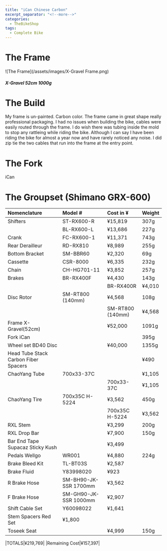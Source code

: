```yaml
---
title: "iCan Chinese Carbon"
excerpt_separator: "<!--more-->"
categories:
  - TheBikeShop
tags:
  - Complete Bike
---
```


# The Frame
![The Frame](/assets/images/X-Gravel Frame.png)

##### X-Gravel 52cm 1000g

# The Build
My frame is un-painted. Carbon color. The frame came in great shape really professional packaging. I had no issues when building the bike, cables were easily routed through the frame. I do wish there was tubing inside the mold to stop any rattleing while riding the bike. Although I can say I have been riding the bike for almost a year now and have rarely noticed any noise. I did zip tie the two cables that run into the frame at the entry point.

# The Fork
iCan
# The Groupset (Shimano GRX-600)

|Nomenclature|Model #|Cost in ¥|Weight|	
|:--|:--|:--|:--|
|Shifters|ST-RX600-R|¥15,819|307g|
| |BL-RX600-L|¥13,686|227g|
|Crank|FC-RX600-1|¥11,371|743g|
|Rear Derailleur|RD-RX810|¥8,989|255g|
|Bottom Bracket|SM-BBR60|¥2,320|69g|	
|Cassette|CSR-8000|¥6,335|232g|
|Chain|CH-HG701-11|¥3,852|257g|
|Brakes|BR-RX400F|¥4,430|143g|
	| |BR-RX400R|¥4,010|143g|
|Disc Rotor|SM-RT800 (140mm)|¥4,568|108g|
	| |SM-RT800 (140mm)|¥4,568|108g|
|Frame X-Gravel(52cm)| |¥52,000|1091g|
|Fork iCan| | |395g|
|Wheel set BD40 Disc| |¥40,000|1355g|
|Head Tube Stack Carbon Fiber Spacers| | |¥490|
|ChaoYang Tube|700x33-37C| |¥1,105|
	| |700x33-37C|¥1,105|
|ChaoYang Tire|700x35C H-5224|¥3,562|450g|
	| |700x35C H-5224|¥3,562|450g|
|RXL Stem| |¥3,299|200g|
|RXL Drop Bar| |¥7,900|150g|
|Bar End Tape Supacaz Sticky Kush| |¥3,499|
|Pedals	Wellgo|WR001|¥4,880|224g|
|Brake Bleed Kit|TL-BT03S|¥2,587|
|Brake Fluid|Y83998020|¥923|
|R Brake Hose|SM-BH90-JK-SSR 1700mm|¥3,562|
|F Brake Hose|SM-GH90-JK-SSR 1000mm|¥2,907|
|Shift Cable Set|Y60098022|¥1,641|
|Stem Spacers Red Set|¥1,800|
|Toseek	Seat| |¥4,999|150g|

|TOTALS|¥219,769|
|Remaining Cost|¥157,397|

